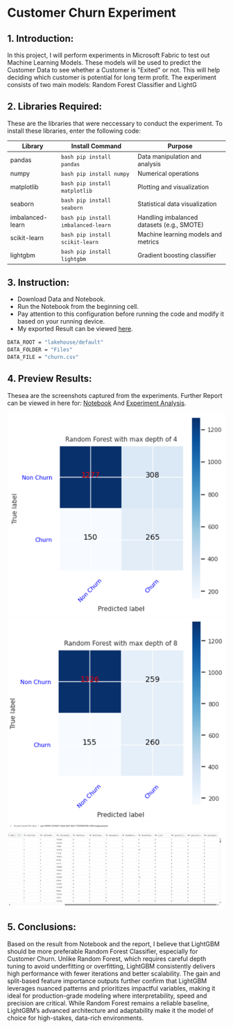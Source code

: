 # Customer Churn Experiment
## 1. Introduction:
In this project, I will perform experiments in Microsoft Fabric to test out Machine Learning Models. These models will be used to predict the Customer Data to see whether a Customer is "Exited" or not. This will help deciding which customer is potential for long term profit. The experiment consists of two main models: Random Forest Classifier and LightG

## 2. Libraries Required:

These are the libraries that were neccessary to conduct the experiment. To install these libraries, enter the following code:

| Library          | Install Command              | Purpose                                               |
|------------------|------------------------------|-------------------------------------------------------|
| pandas           | ```bash pip install pandas```           | Data manipulation and analysis                        |
| numpy            | ```bash pip install numpy```             | Numerical operations                                  |
| matplotlib       | ```bash pip install matplotlib```     | Plotting and visualization                            |
| seaborn          | ```bash pip install seaborn```           | Statistical data visualization                        |
| imbalanced-learn | ```bash pip install imbalanced-learn```  | Handling imbalanced datasets (e.g., SMOTE)            |
| scikit-learn     | ```bash pip install scikit-learn```      | Machine learning models and metrics                   |
| lightgbm         | ```bash pip install lightgbm```          | Gradient boosting classifier                          |

## 3. Instruction:

- Download Data and Notebook.
- Run the Notebook from the beginning cell.
- Pay attention to this configuration before running the code and modify it based on your running device.
- My exported Result can be viewed [here](https://github.com/minhD03/Customer-Churn/tree/9fb6c96741d46aa75b0769f35a3a85ea3d62dafd/Result).

```bash
DATA_ROOT = "lakehouse/default"
DATA_FOLDER = "Files"
DATA_FILE = "churn.csv"
``` 
## 4. Preview Results:
Thesea are the screenshots captured from the experiments. Further Report can be viewed in here for: [Notebook](https://github.com/minhD03/Customer-Churn/blob/9fb6c96741d46aa75b0769f35a3a85ea3d62dafd/Customer%20Churn%20-%20Nhat%20Minh%20Dang.ipynb) And [Experiment Analysis](https://github.com/minhD03/Customer-Churn/blob/9fb6c96741d46aa75b0769f35a3a85ea3d62dafd/Customer%20Churn%20Experiment%20Report%20-%20Nhat%20Minh%20Dang.pdf).

![alt text](https://github.com/minhD03/Customer-Churn/blob/9fb6c96741d46aa75b0769f35a3a85ea3d62dafd/Image/Random%20Forest%20With%20Max%20Depth%20of%204.png)
![alt text](https://github.com/minhD03/Customer-Churn/blob/9fb6c96741d46aa75b0769f35a3a85ea3d62dafd/Image/Random%20Forest%20With%20Max%20Depth%20of%208.png)
![alt text](https://github.com/minhD03/Customer-Churn/blob/9fb6c96741d46aa75b0769f35a3a85ea3d62dafd/Image/Result%20Example.png)

## 5. Conclusions:
Based on the result from Notebook and the report, I believe that LightGBM should be more preferable Random Forest Classifier, especially for Customer Churn. Unlike Random Forest, which requires careful depth tuning to avoid underfitting or overfitting, LightGBM consistently delivers high performance with fewer iterations and better scalability. The gain and split-based feature importance outputs further confirm that LightGBM leverages nuanced patterns and prioritizes impactful variables, making it ideal for production-grade modeling where interpretability, speed and precision are critical. While Random Forest remains a reliable baseline, LightGBM’s advanced architecture and adaptability make it the model of choice for high-stakes, data-rich environments.
